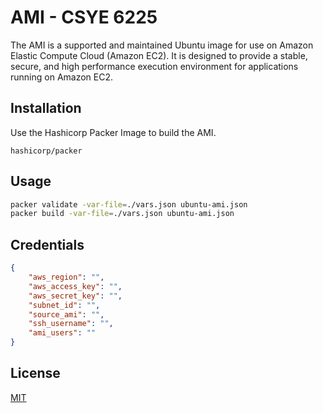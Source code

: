 # AMI - CSYE 6225

The AMI is a supported and maintained Ubuntu image for use on Amazon Elastic Compute Cloud (Amazon EC2). It is designed to provide a stable, secure, and high performance execution environment for applications running on Amazon EC2.

## Installation

Use the Hashicorp Packer Image  to build the AMI.

```
hashicorp/packer
```

## Usage

```bash
packer validate -var-file=./vars.json ubuntu-ami.json
packer build -var-file=./vars.json ubuntu-ami.json
```

## Credentials
```json
{
    "aws_region": "",
    "aws_access_key": "",
    "aws_secret_key": "",
    "subnet_id": "",
    "source_ami": "",
    "ssh_username": "",
    "ami_users": ""
}
```


## License
[MIT](https://choosealicense.com/licenses/mit/)
